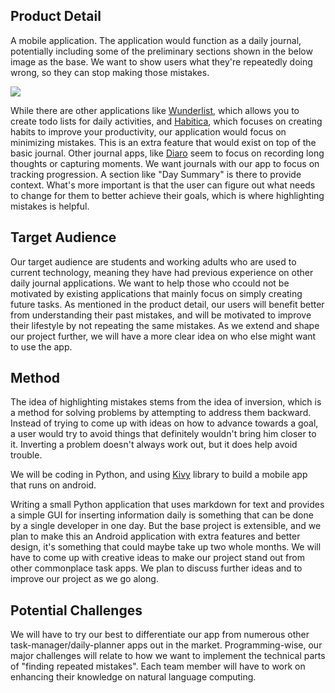 ## Product Detail

A mobile application. The application would function as a daily journal, potentially including some of the preliminary sections shown in the below image as the base. We want to show users what they're repeatedly doing wrong, so they can stop making those mistakes.

![](https://github.com/csc301-winter-2016/project-team12/blob/master/doc/phase1/images/raw_layout.jpg)

While there are other applications like [Wunderlist][wunderlist-link], which allows you to create todo lists for daily activities, and [Habitica][habitica-link],
which focuses on creating habits to improve your productivity, our application would focus on minimizing mistakes. This is an extra feature that would exist on top of the basic journal. Other journal apps, like [Diaro][diaro-link] seem to focus on recording long thoughts or capturing moments. We want journals with our app to focus on tracking progression. A section like "Day Summary" is there to provide context. What's more important is that the user can figure out what needs to change for them to better achieve their goals, which is where highlighting mistakes is helpful.

[wunderlist-link]: https://www.wunderlist.com/
[habitica-link]: https://habitica.com/static/front/
[diaro-link]: http://www.diaroapp.com/


## Target Audience

Our target audience are students and working adults who are used to current technology, meaning they have had previous experience on other daily journal applications. We want to help those who ccould not be motivated by existing applications that mainly focus on simply creating future tasks. As mentioned in the product detail, our users will benefit better from understanding their past mistakes, and will be motivated to improve their lifestyle by not repeating the same mistakes. As we extend and shape our project further, we will have a more clear idea on who else might want to use the app.


## Method

The idea of highlighting mistakes stems from the idea of inversion, which is a method for solving problems by attempting to address them backward. Instead of trying to come up with ideas on how to advance towards a goal, a user would try to avoid things that definitely wouldn't bring him closer to it. Inverting a problem doesn't always work out, but it does help avoid trouble.

We will be coding in Python, and using [Kivy][kivy-link] library to build a mobile app that runs on android.

Writing a small Python application that uses markdown for text and provides a simple GUI for inserting information daily is something that can be done by a single developer in one day. But the base project is extensible, and we plan to make this an Android application with extra features and better design, it's something that could maybe take up two whole months. We will have to come up with creative ideas to make our project stand out from other commonplace task apps. We plan to discuss further ideas and to improve our project as we go along.

[kivy-link]: https://kivy.org/


## Potential Challenges

We will have to try our best to differentiate our app from numerous other task-manager/daily-planner apps out in the market. Programming-wise, our major challenges will relate to how we want to implement the technical parts of "finding repeated mistakes". Each team member will have to work on enhancing their knowledge on natural language computing.